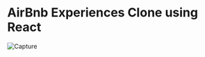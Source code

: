 # AirBnb Experiences Clone using React
![Capture](https://user-images.githubusercontent.com/82697602/214501368-82678f2d-5b16-44a5-adb5-2813481075ca.png)
